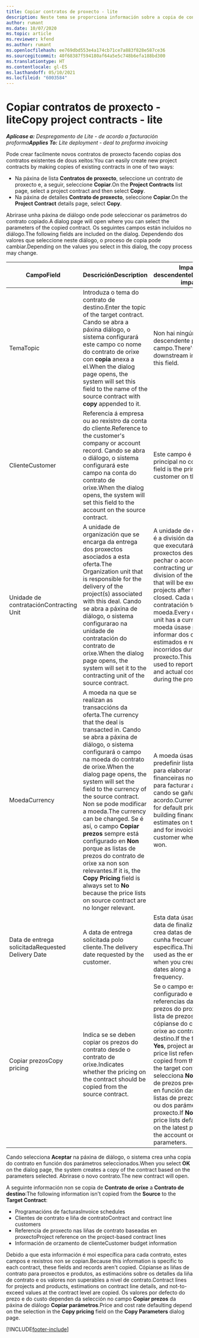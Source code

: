 ```yaml
---
title: Copiar contratos de proxecto - lite
description: Neste tema se proporciona información sobre a copia de contratos de proxecto en Project Operations.
author: rumant
ms.date: 10/07/2020
ms.topic: article
ms.reviewer: kfend
ms.author: rumant
ms.openlocfilehash: ee769dbd553e4a174cb71ce7a883f828e587ce36
ms.sourcegitcommit: 40f68387f594180af64a5e5c748b6efa188bd300
ms.translationtype: HT
ms.contentlocale: gl-ES
ms.lasthandoff: 05/10/2021
ms.locfileid: "6003584"
---
```

# <a name="copy-project-contracts---lite"></a><span data-ttu-id="d987f-103">Copiar contratos de proxecto - lite</span><span class="sxs-lookup"><span data-stu-id="d987f-103">Copy project contracts - lite</span></span>

<span data-ttu-id="d987f-104">_**Aplícase a:** Despregamento de Lite - de acordo a facturación proforma_</span><span class="sxs-lookup"><span data-stu-id="d987f-104">_**Applies To:** Lite deployment - deal to proforma invoicing_</span></span>

<span data-ttu-id="d987f-105">Pode crear facilmente novos contratos de proxecto facendo copias dos contratos existentes de dous xeitos:</span><span class="sxs-lookup"><span data-stu-id="d987f-105">You can easily create new project contracts by making copies of existing contracts in one of two ways:</span></span> 

  - <span data-ttu-id="d987f-106">Na páxina de lista **Contratos de proxecto**, seleccione un contrato de proxecto e, a seguir, seleccione **Copiar**.</span><span class="sxs-lookup"><span data-stu-id="d987f-106">On the **Project Contracts** list page, select a project contract and then select **Copy**.</span></span>
  - <span data-ttu-id="d987f-107">Na páxina de detalles **Contrato de proxecto**, seleccione **Copiar**.</span><span class="sxs-lookup"><span data-stu-id="d987f-107">On the **Project Contract** details page, select **Copy**.</span></span>

<span data-ttu-id="d987f-108">Abrirase unha páxina de diálogo onde pode seleccionar os parámetros do contrato copiado.</span><span class="sxs-lookup"><span data-stu-id="d987f-108">A dialog page will open where you can select the parameters of the copied contract.</span></span> <span data-ttu-id="d987f-109">Os seguintes campos están incluídos no diálogo.</span><span class="sxs-lookup"><span data-stu-id="d987f-109">The following fields are included on the dialog.</span></span> <span data-ttu-id="d987f-110">Dependendo dos valores que seleccione neste diálogo, o proceso de copia pode cambiar.</span><span class="sxs-lookup"><span data-stu-id="d987f-110">Depending on the values you select in this dialog, the copy process may change.</span></span>

| <span data-ttu-id="d987f-111">**Campo**</span><span class="sxs-lookup"><span data-stu-id="d987f-111">**Field**</span></span> | <span data-ttu-id="d987f-112">**Descrición**</span><span class="sxs-lookup"><span data-stu-id="d987f-112">**Description**</span></span> | <span data-ttu-id="d987f-113">**Impacto descendente**</span><span class="sxs-lookup"><span data-stu-id="d987f-113">**Downstream impact**</span></span> |
| --- | --- | --- |
| <span data-ttu-id="d987f-114">Tema</span><span class="sxs-lookup"><span data-stu-id="d987f-114">Topic</span></span> | <span data-ttu-id="d987f-115">Introduza o tema do contrato de destino.</span><span class="sxs-lookup"><span data-stu-id="d987f-115">Enter the topic of the target contract.</span></span> <span data-ttu-id="d987f-116">Cando se abra a páxina diálogo, o sistema configurará este campo co nome do contrato de orixe con **copia** anexa a el.</span><span class="sxs-lookup"><span data-stu-id="d987f-116">When the dialog page opens, the system will set this field to the name of the source contract with **copy** appended to it.</span></span> | <span data-ttu-id="d987f-117">Non hai ningún impacto descendente para este campo.</span><span class="sxs-lookup"><span data-stu-id="d987f-117">There's no downstream impact for this field.</span></span> |
| <span data-ttu-id="d987f-118">Cliente</span><span class="sxs-lookup"><span data-stu-id="d987f-118">Customer</span></span> | <span data-ttu-id="d987f-119">Referencia á empresa ou ao rexistro da conta do cliente.</span><span class="sxs-lookup"><span data-stu-id="d987f-119">Reference to the customer's company or account record.</span></span> <span data-ttu-id="d987f-120">Cando se abra o diálogo, o sistema configurará este campo na conta do contrato de orixe.</span><span class="sxs-lookup"><span data-stu-id="d987f-120">When the dialog opens, the system will set this field to the account on the source contract.</span></span> | <span data-ttu-id="d987f-121">Este campo é o cliente principal no contrato.</span><span class="sxs-lookup"><span data-stu-id="d987f-121">This field is the primary customer on the contract.</span></span> |
| <span data-ttu-id="d987f-122">Unidade de contratación</span><span class="sxs-lookup"><span data-stu-id="d987f-122">Contracting Unit</span></span> | <span data-ttu-id="d987f-123">A unidade de organización que se encarga da entrega dos proxectos asociados a esta oferta.</span><span class="sxs-lookup"><span data-stu-id="d987f-123">The Organization unit that is responsible for the delivery of the project(s) associated with this deal.</span></span> <span data-ttu-id="d987f-124">Cando se abra a páxina de diálogo, o sistema configurarao na unidade de contratación do contrato de orixe.</span><span class="sxs-lookup"><span data-stu-id="d987f-124">When the dialog page opens, the system will set it to the contracting unit of the source contract.</span></span> | <span data-ttu-id="d987f-125">A unidade de contratación é a división da empresa que executará os proxectos despois de pechar o acordo.</span><span class="sxs-lookup"><span data-stu-id="d987f-125">The contracting unit is the division of the company that will be executing the projects after the deal is closed.</span></span> <span data-ttu-id="d987f-126">Cada unidade de contratación ten unha moeda.</span><span class="sxs-lookup"><span data-stu-id="d987f-126">Every contracting unit has a currency.</span></span> <span data-ttu-id="d987f-127">Esta moeda úsase para informar dos custos estimados e reais incorridos durante o proxecto.</span><span class="sxs-lookup"><span data-stu-id="d987f-127">This currency is used to report estimated and actual costs incurred during the project.</span></span> |
| <span data-ttu-id="d987f-128">Moeda</span><span class="sxs-lookup"><span data-stu-id="d987f-128">Currency</span></span> | <span data-ttu-id="d987f-129">A moeda na que se realizan as transaccións da oferta.</span><span class="sxs-lookup"><span data-stu-id="d987f-129">The currency that the deal is transacted in.</span></span> <span data-ttu-id="d987f-130">Cando se abra a páxina de diálogo, o sistema configurará o campo na moeda do contrato de orixe.</span><span class="sxs-lookup"><span data-stu-id="d987f-130">When the dialog page opens, the system will set the field to the currency of the source contract.</span></span> <span data-ttu-id="d987f-131">Non se pode modificar a moeda.</span><span class="sxs-lookup"><span data-stu-id="d987f-131">The currency can be changed.</span></span> <span data-ttu-id="d987f-132">Se é así, o campo **Copiar prezos** sempre está configurado en **Non** porque as listas de prezos do contrato de orixe xa non son relevantes.</span><span class="sxs-lookup"><span data-stu-id="d987f-132">If it is, the **Copy Pricing** field is always set to **No** because the price lists on source contract are no longer relevant.</span></span> | <span data-ttu-id="d987f-133">A moeda úsase para predefinir listas de prezos, para elaborar estimacións financeiras no contrato e para facturar ao cliente cando se gaña o acordo.</span><span class="sxs-lookup"><span data-stu-id="d987f-133">Currency is used for default price lists, for building financial estimates on the contract, and for invoicing the customer when the deal is won.</span></span> |
| <span data-ttu-id="d987f-134">Data de entrega solicitada</span><span class="sxs-lookup"><span data-stu-id="d987f-134">Requested Delivery Date</span></span> | <span data-ttu-id="d987f-135">A data de entrega solicitada polo cliente.</span><span class="sxs-lookup"><span data-stu-id="d987f-135">The delivery date requested by the customer.</span></span> | <span data-ttu-id="d987f-136">Esta data úsase como data de finalización cando crea datas de facturación cunha frecuencia específica.</span><span class="sxs-lookup"><span data-stu-id="d987f-136">This date is used as the end date when you create invoicing dates along a specific frequency.</span></span> |
| <span data-ttu-id="d987f-137">Copiar prezos</span><span class="sxs-lookup"><span data-stu-id="d987f-137">Copy pricing</span></span> | <span data-ttu-id="d987f-138">Indica se se deben copiar os prezos do contrato desde o contrato de orixe.</span><span class="sxs-lookup"><span data-stu-id="d987f-138">Indicates whether the pricing on the contract should be copied from the source contract.</span></span> | <span data-ttu-id="d987f-139">Se o campo está configurado en **Si**, as referencias da lista de prezos do proxecto e da lista de prezos do produto cópianse do contrato de orixe ao contrato de destino.</span><span class="sxs-lookup"><span data-stu-id="d987f-139">If the field is set to **Yes**, project and product price list references are copied from the source to the target contract.</span></span> <span data-ttu-id="d987f-140">Se se selecciona **Non**, as listas de prezos predefínense en función das últimas listas de prezos da conta ou dos parámetros do proxecto.</span><span class="sxs-lookup"><span data-stu-id="d987f-140">If **No** is selected, price lists default based on the latest price lists on the account or project parameters.</span></span> |

<span data-ttu-id="d987f-141">Cando selecciona **Aceptar** na páxina de diálogo, o sistema crea unha copia do contrato en función dos parámetros seleccionados.</span><span class="sxs-lookup"><span data-stu-id="d987f-141">When you select **OK** on the dialog page, the system creates a copy of the contract based on the parameters selected.</span></span> <span data-ttu-id="d987f-142">Abrirase o novo contrato.</span><span class="sxs-lookup"><span data-stu-id="d987f-142">The new contract will open.</span></span>

<span data-ttu-id="d987f-143">A seguinte información non se copia de **Contrato de orixe** a **Contrato de destino**:</span><span class="sxs-lookup"><span data-stu-id="d987f-143">The following information isn't copied from the **Source** to the **Target Contract**:</span></span>

  - <span data-ttu-id="d987f-144">Programacións de facturas</span><span class="sxs-lookup"><span data-stu-id="d987f-144">Invoice schedules</span></span>
  - <span data-ttu-id="d987f-145">Clientes de contrato e liña de contrato</span><span class="sxs-lookup"><span data-stu-id="d987f-145">Contract and contract line customers</span></span>
  - <span data-ttu-id="d987f-146">Referencia de proxecto nas liñas de contrato baseadas en proxecto</span><span class="sxs-lookup"><span data-stu-id="d987f-146">Project reference on the project-based contract lines</span></span>
  - <span data-ttu-id="d987f-147">Información de orzamento de cliente</span><span class="sxs-lookup"><span data-stu-id="d987f-147">Customer budget information</span></span>

<span data-ttu-id="d987f-148">Debido a que esta información é moi específica para cada contrato, estes campos e rexistros non se copian.</span><span class="sxs-lookup"><span data-stu-id="d987f-148">Because this information is specific to each contract, these fields and records aren't copied.</span></span> <span data-ttu-id="d987f-149">Cópianse as liñas de contrato para proxectos e produtos, as estimacións sobre os detalles da liña de contrato e os valores non superables a nivel de contrato.</span><span class="sxs-lookup"><span data-stu-id="d987f-149">Contract lines for projects and products, estimations on contract line details, and not-to-exceed values at the contract level are copied.</span></span> <span data-ttu-id="d987f-150">Os valores por defecto do prezo e do custo dependen da selección no campo **Copiar prezos** da páxina de diálogo **Copiar parámetros**.</span><span class="sxs-lookup"><span data-stu-id="d987f-150">Price and cost rate defaulting depend on the selection in the **Copy pricing** field on the **Copy Parameters** dialog page.</span></span>


[!INCLUDE[footer-include](../../includes/footer-banner.md)]